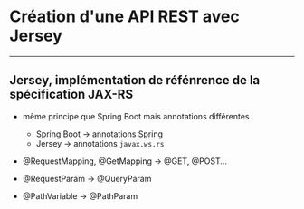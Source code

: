 # Création d'une API REST avec Jersey

----

## Jersey, implémentation de réfénrence de la spécification JAX-RS

- même principe que Spring Boot mais annotations différentes
    - Spring Boot -> annotations Spring
    - Jersey -> annotations `javax.ws.rs`

- @RequestMapping, @GetMapping -> @GET, @POST...
- @RequestParam -> @QueryParam
- @PathVariable -> @PathParam